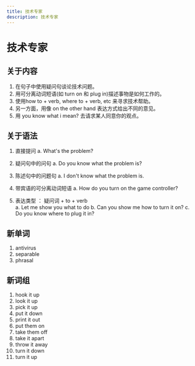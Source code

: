 ```yaml
---
title: 技术专家
description: 技术专家
---
```


# 技术专家

## 关于内容

1. 在句子中使用疑问句谈论技术问题。
2. 用可分离动词短语(如 turn on 和 plug in)描述事物是如何工作的。
3. 使用how to + verb, where to + verb, etc 来寻求技术帮助。
4. 另一方面，用像 on the other hand 表达方式给出不同的意见。
5. 用 you know what i mean? 去请求某人同意你的观点。

## 关于语法

1. 直接提问
    a. What's the problem?

2. 疑问句中的问句
    a. Do you know what the problem is?

3. 陈述句中的问题句
    a. I don't know what the problem is.  

4. 带宾语的可分离动词短语
    a. How do you turn on the game controller?

5. 表达类型 ： 疑问词 + to + verb  
    a. Let me show you what to do
    b. Can you show me how to turn it on?
    c. Do you know where to plug it in?

## 新单词

1. antivirus
2. separable
3. phrasal

## 新词组

1. hook it up
2. look it up
3. pick it up
4. put it down
5. print it out
6. put them on
7. take them off
8. take it apart
9. throw it away
10. turn it down
11. turn it up
